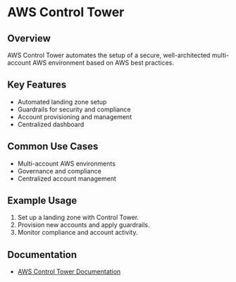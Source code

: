 # AWS Control Tower

## Overview
AWS Control Tower automates the setup of a secure, well-architected multi-account AWS environment based on AWS best practices.

## Key Features
- Automated landing zone setup
- Guardrails for security and compliance
- Account provisioning and management
- Centralized dashboard

## Common Use Cases
- Multi-account AWS environments
- Governance and compliance
- Centralized account management

## Example Usage
1. Set up a landing zone with Control Tower.
2. Provision new accounts and apply guardrails.
3. Monitor compliance and account activity.

## Documentation
- [AWS Control Tower Documentation](https://docs.aws.amazon.com/controltower/)
